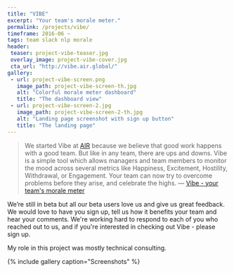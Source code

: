 ```yaml
---
title: "VIBE"
excerpt: "Your team's morale meter."
permalink: /projects/vibe/
timeframe: 2016-06 ~
tags: team slack nlp morale
header:
 teaser: project-vibe-teaser.jpg
 overlay_image: project-vibe-cover.jpg
 cta_url: "http://vibe.air.global/"
gallery:
 - url: project-vibe-screen.png
   image_path: project-vibe-screen-th.jpg
   alt: "Colorful morale meter dashboard"
   title: "The dashboard view"
 - url: project-vibe-screen-2.jpg
   image_path: project-vibe-screen-2-th.jpg
   alt: "Landing page screenshot with sign up button"
   title: "The landing page"
---
```


> We started Vibe at [AIR](https://air.global) because we believe that good work happens with a good team. But like in any team, there are ups and downs.
 Vibe is a simple tool which allows managers and team members to monitor the mood across several metrics like Happiness, Excitement, Hostility, Withdrawal, or Engagement. 
 Your team can now try to overcome problems before they arise, and celebrate the highs.
 &mdash; <a href="http://vibe.air.global/" class="btn btn-success">Vibe - your team's morale meter</a>

We’re still in beta but all our beta users love us and give us great feedback. 
We would love to have you sign up, tell us how it benefits your team and hear your comments. 
We're working hard to respond to each of you who reached out to us, and if you're interested in checking out 
Vibe - please sign up.

My role in this project was mostly technical consulting.

{% include gallery caption="Screenshots" %}
